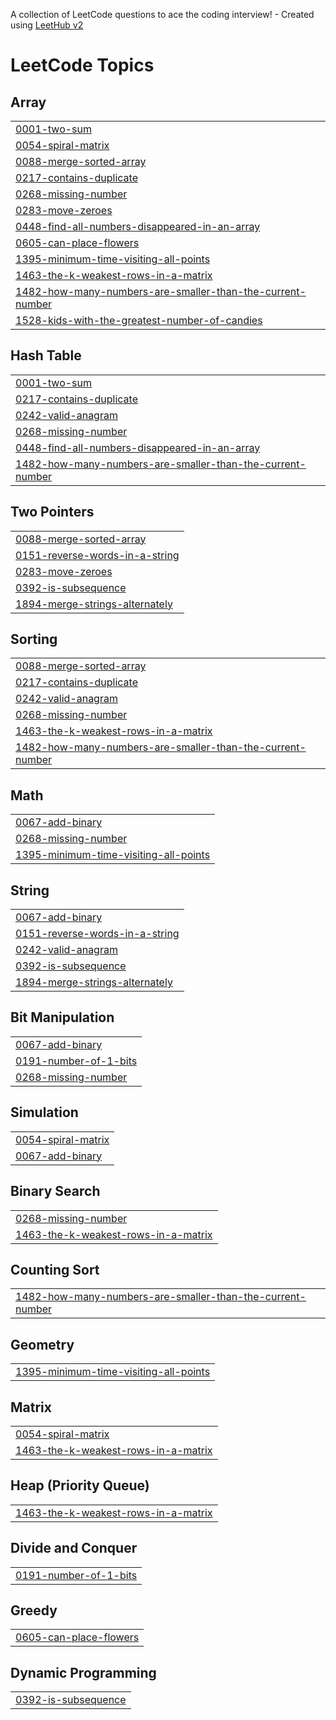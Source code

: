 A collection of LeetCode questions to ace the coding interview! - Created using [LeetHub v2](https://github.com/arunbhardwaj/LeetHub-2.0)
<!---LeetCode Topics Start-->
# LeetCode Topics
## Array
|  |
| ------- |
| [0001-two-sum](https://github.com/srisathyanarayanan/Leet/tree/master/0001-two-sum) |
| [0054-spiral-matrix](https://github.com/srisathyanarayanan/Leet/tree/master/0054-spiral-matrix) |
| [0088-merge-sorted-array](https://github.com/srisathyanarayanan/Leet/tree/master/0088-merge-sorted-array) |
| [0217-contains-duplicate](https://github.com/srisathyanarayanan/Leet/tree/master/0217-contains-duplicate) |
| [0268-missing-number](https://github.com/srisathyanarayanan/Leet/tree/master/0268-missing-number) |
| [0283-move-zeroes](https://github.com/srisathyanarayanan/Leet/tree/master/0283-move-zeroes) |
| [0448-find-all-numbers-disappeared-in-an-array](https://github.com/srisathyanarayanan/Leet/tree/master/0448-find-all-numbers-disappeared-in-an-array) |
| [0605-can-place-flowers](https://github.com/srisathyanarayanan/Leet/tree/master/0605-can-place-flowers) |
| [1395-minimum-time-visiting-all-points](https://github.com/srisathyanarayanan/Leet/tree/master/1395-minimum-time-visiting-all-points) |
| [1463-the-k-weakest-rows-in-a-matrix](https://github.com/srisathyanarayanan/Leet/tree/master/1463-the-k-weakest-rows-in-a-matrix) |
| [1482-how-many-numbers-are-smaller-than-the-current-number](https://github.com/srisathyanarayanan/Leet/tree/master/1482-how-many-numbers-are-smaller-than-the-current-number) |
| [1528-kids-with-the-greatest-number-of-candies](https://github.com/srisathyanarayanan/Leet/tree/master/1528-kids-with-the-greatest-number-of-candies) |
## Hash Table
|  |
| ------- |
| [0001-two-sum](https://github.com/srisathyanarayanan/Leet/tree/master/0001-two-sum) |
| [0217-contains-duplicate](https://github.com/srisathyanarayanan/Leet/tree/master/0217-contains-duplicate) |
| [0242-valid-anagram](https://github.com/srisathyanarayanan/Leet/tree/master/0242-valid-anagram) |
| [0268-missing-number](https://github.com/srisathyanarayanan/Leet/tree/master/0268-missing-number) |
| [0448-find-all-numbers-disappeared-in-an-array](https://github.com/srisathyanarayanan/Leet/tree/master/0448-find-all-numbers-disappeared-in-an-array) |
| [1482-how-many-numbers-are-smaller-than-the-current-number](https://github.com/srisathyanarayanan/Leet/tree/master/1482-how-many-numbers-are-smaller-than-the-current-number) |
## Two Pointers
|  |
| ------- |
| [0088-merge-sorted-array](https://github.com/srisathyanarayanan/Leet/tree/master/0088-merge-sorted-array) |
| [0151-reverse-words-in-a-string](https://github.com/srisathyanarayanan/Leet/tree/master/0151-reverse-words-in-a-string) |
| [0283-move-zeroes](https://github.com/srisathyanarayanan/Leet/tree/master/0283-move-zeroes) |
| [0392-is-subsequence](https://github.com/srisathyanarayanan/Leet/tree/master/0392-is-subsequence) |
| [1894-merge-strings-alternately](https://github.com/srisathyanarayanan/Leet/tree/master/1894-merge-strings-alternately) |
## Sorting
|  |
| ------- |
| [0088-merge-sorted-array](https://github.com/srisathyanarayanan/Leet/tree/master/0088-merge-sorted-array) |
| [0217-contains-duplicate](https://github.com/srisathyanarayanan/Leet/tree/master/0217-contains-duplicate) |
| [0242-valid-anagram](https://github.com/srisathyanarayanan/Leet/tree/master/0242-valid-anagram) |
| [0268-missing-number](https://github.com/srisathyanarayanan/Leet/tree/master/0268-missing-number) |
| [1463-the-k-weakest-rows-in-a-matrix](https://github.com/srisathyanarayanan/Leet/tree/master/1463-the-k-weakest-rows-in-a-matrix) |
| [1482-how-many-numbers-are-smaller-than-the-current-number](https://github.com/srisathyanarayanan/Leet/tree/master/1482-how-many-numbers-are-smaller-than-the-current-number) |
## Math
|  |
| ------- |
| [0067-add-binary](https://github.com/srisathyanarayanan/Leet/tree/master/0067-add-binary) |
| [0268-missing-number](https://github.com/srisathyanarayanan/Leet/tree/master/0268-missing-number) |
| [1395-minimum-time-visiting-all-points](https://github.com/srisathyanarayanan/Leet/tree/master/1395-minimum-time-visiting-all-points) |
## String
|  |
| ------- |
| [0067-add-binary](https://github.com/srisathyanarayanan/Leet/tree/master/0067-add-binary) |
| [0151-reverse-words-in-a-string](https://github.com/srisathyanarayanan/Leet/tree/master/0151-reverse-words-in-a-string) |
| [0242-valid-anagram](https://github.com/srisathyanarayanan/Leet/tree/master/0242-valid-anagram) |
| [0392-is-subsequence](https://github.com/srisathyanarayanan/Leet/tree/master/0392-is-subsequence) |
| [1894-merge-strings-alternately](https://github.com/srisathyanarayanan/Leet/tree/master/1894-merge-strings-alternately) |
## Bit Manipulation
|  |
| ------- |
| [0067-add-binary](https://github.com/srisathyanarayanan/Leet/tree/master/0067-add-binary) |
| [0191-number-of-1-bits](https://github.com/srisathyanarayanan/Leet/tree/master/0191-number-of-1-bits) |
| [0268-missing-number](https://github.com/srisathyanarayanan/Leet/tree/master/0268-missing-number) |
## Simulation
|  |
| ------- |
| [0054-spiral-matrix](https://github.com/srisathyanarayanan/Leet/tree/master/0054-spiral-matrix) |
| [0067-add-binary](https://github.com/srisathyanarayanan/Leet/tree/master/0067-add-binary) |
## Binary Search
|  |
| ------- |
| [0268-missing-number](https://github.com/srisathyanarayanan/Leet/tree/master/0268-missing-number) |
| [1463-the-k-weakest-rows-in-a-matrix](https://github.com/srisathyanarayanan/Leet/tree/master/1463-the-k-weakest-rows-in-a-matrix) |
## Counting Sort
|  |
| ------- |
| [1482-how-many-numbers-are-smaller-than-the-current-number](https://github.com/srisathyanarayanan/Leet/tree/master/1482-how-many-numbers-are-smaller-than-the-current-number) |
## Geometry
|  |
| ------- |
| [1395-minimum-time-visiting-all-points](https://github.com/srisathyanarayanan/Leet/tree/master/1395-minimum-time-visiting-all-points) |
## Matrix
|  |
| ------- |
| [0054-spiral-matrix](https://github.com/srisathyanarayanan/Leet/tree/master/0054-spiral-matrix) |
| [1463-the-k-weakest-rows-in-a-matrix](https://github.com/srisathyanarayanan/Leet/tree/master/1463-the-k-weakest-rows-in-a-matrix) |
## Heap (Priority Queue)
|  |
| ------- |
| [1463-the-k-weakest-rows-in-a-matrix](https://github.com/srisathyanarayanan/Leet/tree/master/1463-the-k-weakest-rows-in-a-matrix) |
## Divide and Conquer
|  |
| ------- |
| [0191-number-of-1-bits](https://github.com/srisathyanarayanan/Leet/tree/master/0191-number-of-1-bits) |
## Greedy
|  |
| ------- |
| [0605-can-place-flowers](https://github.com/srisathyanarayanan/Leet/tree/master/0605-can-place-flowers) |
## Dynamic Programming
|  |
| ------- |
| [0392-is-subsequence](https://github.com/srisathyanarayanan/Leet/tree/master/0392-is-subsequence) |
<!---LeetCode Topics End-->